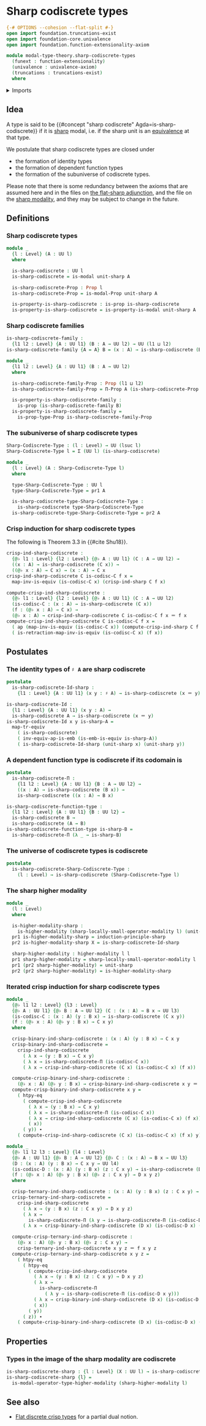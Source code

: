 # Sharp codiscrete types

```agda
{-# OPTIONS --cohesion --flat-split #-}
open import foundation.truncations-exist
open import foundation-core.univalence
open import foundation.function-extensionality-axiom

module modal-type-theory.sharp-codiscrete-types
  (funext : function-extensionality)
  (univalence : univalence-axiom)
  (truncations : truncations-exist)
  where
```

<details><summary>Imports</summary>

```agda
open import foundation.action-on-identifications-functions
open import foundation.dependent-pair-types
open import foundation.dependent-products-propositions funext
open import foundation.embeddings funext
open import foundation.equivalences funext
open import foundation.function-types funext
open import foundation.identity-types funext
open import foundation.propositions funext univalence
open import foundation.transport-along-equivalences funext univalence
open import foundation.universe-levels

open import modal-type-theory.sharp-modality funext univalence truncations

open import orthogonal-factorization-systems.higher-modalities funext univalence truncations
open import orthogonal-factorization-systems.modal-operators funext univalence truncations
```

</details>

## Idea

A type is said to be {{#concept "sharp codiscrete" Agda=is-sharp-codiscrete}} if
it is [sharp](modal-type-theory.sharp-modality.md) modal, i.e. if the sharp unit
is an [equivalence](foundation-core.equivalences.md) at that type.

We postulate that sharp codiscrete types are closed under

- the formation of identity types
- the formation of dependent function types
- the formation of the subuniverse of codiscrete types.

Please note that there is some redundancy between the axioms that are assumed
here and in the files on
[the flat-sharp adjunction](modal-type-theory.flat-sharp-adjunction.md), and the
file on the [sharp modality](modal-type-theory.sharp-modality.md), and they may
be subject to change in the future.

## Definitions

### Sharp codiscrete types

```agda
module _
  {l : Level} (A : UU l)
  where

  is-sharp-codiscrete : UU l
  is-sharp-codiscrete = is-modal unit-sharp A

  is-sharp-codiscrete-Prop : Prop l
  is-sharp-codiscrete-Prop = is-modal-Prop unit-sharp A

  is-property-is-sharp-codiscrete : is-prop is-sharp-codiscrete
  is-property-is-sharp-codiscrete = is-property-is-modal unit-sharp A
```

### Sharp codiscrete families

```agda
is-sharp-codiscrete-family :
  {l1 l2 : Level} {A : UU l1} (B : A → UU l2) → UU (l1 ⊔ l2)
is-sharp-codiscrete-family {A = A} B = (x : A) → is-sharp-codiscrete (B x)

module _
  {l1 l2 : Level} {A : UU l1} (B : A → UU l2)
  where

  is-sharp-codiscrete-family-Prop : Prop (l1 ⊔ l2)
  is-sharp-codiscrete-family-Prop = Π-Prop A (is-sharp-codiscrete-Prop ∘ B)

  is-property-is-sharp-codiscrete-family :
    is-prop (is-sharp-codiscrete-family B)
  is-property-is-sharp-codiscrete-family =
    is-prop-type-Prop is-sharp-codiscrete-family-Prop
```

### The subuniverse of sharp codiscrete types

```agda
Sharp-Codiscrete-Type : (l : Level) → UU (lsuc l)
Sharp-Codiscrete-Type l = Σ (UU l) (is-sharp-codiscrete)

module _
  {l : Level} (A : Sharp-Codiscrete-Type l)
  where

  type-Sharp-Codiscrete-Type : UU l
  type-Sharp-Codiscrete-Type = pr1 A

  is-sharp-codiscrete-type-Sharp-Codiscrete-Type :
    is-sharp-codiscrete type-Sharp-Codiscrete-Type
  is-sharp-codiscrete-type-Sharp-Codiscrete-Type = pr2 A
```

### Crisp induction for sharp codiscrete types

The following is Theorem 3.3 in {{#cite Shu18}}.

```agda
crisp-ind-sharp-codiscrete :
  {@♭ l1 : Level} {l2 : Level} {@♭ A : UU l1} (C : A → UU l2) →
  ((x : A) → is-sharp-codiscrete (C x)) →
  ((@♭ x : A) → C x) → (x : A) → C x
crisp-ind-sharp-codiscrete C is-codisc-C f x =
  map-inv-is-equiv (is-codisc-C x) (crisp-ind-sharp C f x)

compute-crisp-ind-sharp-codiscrete :
  {@♭ l1 : Level} {l2 : Level} {@♭ A : UU l1} (C : A → UU l2)
  (is-codisc-C : (x : A) → is-sharp-codiscrete (C x))
  (f : (@♭ x : A) → C x) →
  (@♭ x : A) → crisp-ind-sharp-codiscrete C is-codisc-C f x ＝ f x
compute-crisp-ind-sharp-codiscrete C is-codisc-C f x =
  ( ap (map-inv-is-equiv (is-codisc-C x)) (compute-crisp-ind-sharp C f x)) ∙
  ( is-retraction-map-inv-is-equiv (is-codisc-C x) (f x))
```

## Postulates

### The identity types of `♯ A` are sharp codiscrete

```agda
postulate
  is-sharp-codiscrete-Id-sharp :
    {l1 : Level} {A : UU l1} (x y : ♯ A) → is-sharp-codiscrete (x ＝ y)

is-sharp-codiscrete-Id :
  {l1 : Level} {A : UU l1} (x y : A) →
  is-sharp-codiscrete A → is-sharp-codiscrete (x ＝ y)
is-sharp-codiscrete-Id x y is-sharp-A =
  map-tr-equiv
    ( is-sharp-codiscrete)
    ( inv-equiv-ap-is-emb (is-emb-is-equiv is-sharp-A))
    ( is-sharp-codiscrete-Id-sharp (unit-sharp x) (unit-sharp y))
```

### A dependent function type is codiscrete if its codomain is

```agda
postulate
  is-sharp-codiscrete-Π :
    {l1 l2 : Level} {A : UU l1} {B : A → UU l2} →
    ((x : A) → is-sharp-codiscrete (B x)) →
    is-sharp-codiscrete ((x : A) → B x)

is-sharp-codiscrete-function-type :
  {l1 l2 : Level} {A : UU l1} {B : UU l2} →
  is-sharp-codiscrete B →
  is-sharp-codiscrete (A → B)
is-sharp-codiscrete-function-type is-sharp-B =
  is-sharp-codiscrete-Π (λ _ → is-sharp-B)
```

### The universe of codiscrete types is codiscrete

```agda
postulate
  is-sharp-codiscrete-Sharp-Codiscrete-Type :
    (l : Level) → is-sharp-codiscrete (Sharp-Codiscrete-Type l)
```

### The sharp higher modality

```agda
module _
  (l : Level)
  where

  is-higher-modality-sharp :
    is-higher-modality (sharp-locally-small-operator-modality l) (unit-sharp)
  pr1 is-higher-modality-sharp = induction-principle-sharp
  pr2 is-higher-modality-sharp X = is-sharp-codiscrete-Id-sharp

  sharp-higher-modality : higher-modality l l
  pr1 sharp-higher-modality = sharp-locally-small-operator-modality l
  pr1 (pr2 sharp-higher-modality) = unit-sharp
  pr2 (pr2 sharp-higher-modality) = is-higher-modality-sharp
```

### Iterated crisp induction for sharp codiscrete types

```agda
module _
  {@♭ l1 l2 : Level} {l3 : Level}
  {@♭ A : UU l1} {@♭ B : A → UU l2} (C : (x : A) → B x → UU l3)
  (is-codisc-C : (x : A) (y : B x) → is-sharp-codiscrete (C x y))
  (f : (@♭ x : A) (@♭ y : B x) → C x y)
  where

  crisp-binary-ind-sharp-codiscrete : (x : A) (y : B x) → C x y
  crisp-binary-ind-sharp-codiscrete =
    crisp-ind-sharp-codiscrete
      ( λ x → (y : B x) → C x y)
      ( λ x → is-sharp-codiscrete-Π (is-codisc-C x))
      ( λ x → crisp-ind-sharp-codiscrete (C x) (is-codisc-C x) (f x))

  compute-crisp-binary-ind-sharp-codiscrete :
    (@♭ x : A) (@♭ y : B x) → crisp-binary-ind-sharp-codiscrete x y ＝ f x y
  compute-crisp-binary-ind-sharp-codiscrete x y =
    ( htpy-eq
      ( compute-crisp-ind-sharp-codiscrete
        ( λ x → (y : B x) → C x y)
        ( λ x → is-sharp-codiscrete-Π (is-codisc-C x))
        ( λ x → crisp-ind-sharp-codiscrete (C x) (is-codisc-C x) (f x))
        ( x))
      ( y)) ∙
    ( compute-crisp-ind-sharp-codiscrete (C x) (is-codisc-C x) (f x) y)

module _
  {@♭ l1 l2 l3 : Level} {l4 : Level}
  {@♭ A : UU l1} {@♭ B : A → UU l2} {@♭ C : (x : A) → B x → UU l3}
  (D : (x : A) (y : B x) → C x y → UU l4)
  (is-codisc-D : (x : A) (y : B x) (z : C x y) → is-sharp-codiscrete (D x y z))
  (f : (@♭ x : A) (@♭ y : B x) (@♭ z : C x y) → D x y z)
  where

  crisp-ternary-ind-sharp-codiscrete : (x : A) (y : B x) (z : C x y) → D x y z
  crisp-ternary-ind-sharp-codiscrete =
    crisp-ind-sharp-codiscrete
      ( λ x → (y : B x) (z : C x y) → D x y z)
      ( λ x →
        is-sharp-codiscrete-Π (λ y → is-sharp-codiscrete-Π (is-codisc-D x y)))
      ( λ x → crisp-binary-ind-sharp-codiscrete (D x) (is-codisc-D x) (f x))

  compute-crisp-ternary-ind-sharp-codiscrete :
    (@♭ x : A) (@♭ y : B x) (@♭ z : C x y) →
    crisp-ternary-ind-sharp-codiscrete x y z ＝ f x y z
  compute-crisp-ternary-ind-sharp-codiscrete x y z =
    ( htpy-eq
      ( htpy-eq
        ( compute-crisp-ind-sharp-codiscrete
          ( λ x → (y : B x) (z : C x y) → D x y z)
          ( λ x →
            is-sharp-codiscrete-Π
              ( λ y → is-sharp-codiscrete-Π (is-codisc-D x y)))
          ( λ x → crisp-binary-ind-sharp-codiscrete (D x) (is-codisc-D x) (f x))
          ( x))
        ( y))
      ( z)) ∙
    ( compute-crisp-binary-ind-sharp-codiscrete (D x) (is-codisc-D x) (f x) y z)
```

## Properties

### Types in the image of the sharp modality are codiscrete

```agda
is-sharp-codiscrete-sharp : {l : Level} (X : UU l) → is-sharp-codiscrete (♯ X)
is-sharp-codiscrete-sharp {l} =
  is-modal-operator-type-higher-modality (sharp-higher-modality l)
```

## See also

- [Flat discrete crisp types](modal-type-theory.flat-discrete-crisp-types.md)
  for a partial dual notion.
